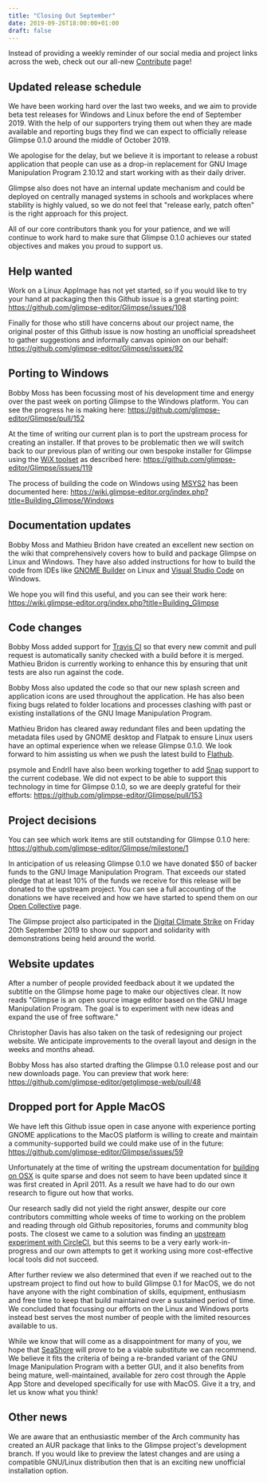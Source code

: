```yaml
---
title: "Closing Out September"
date: 2019-09-26T18:00:00+01:00
draft: false
---
```


Instead of providing a weekly reminder of our social media and project links across the web, check out our all-new [Contribute](../../contribute/) page!

## Updated release schedule
We have been working hard over the last two weeks, and we aim to provide beta test releases for Windows and Linux before the end of September 2019. With the help of our supporters trying them out when they are made available and reporting bugs they find we can expect to officially release Glimpse 0.1.0 around the middle of October 2019.

We apologise for the delay, but we believe it is important to release a robust application that people can use as a drop-in replacement for GNU Image Manipulation Program 2.10.12 and start working with as their daily driver.

Glimpse also does not have an internal update mechanism and could be deployed on centrally managed systems in schools and workplaces where stability is highly valued, so we do not feel that "release early, patch often" is the right approach for this project.

All of our core contributors thank you for your patience, and we will continue to work hard to make sure that Glimpse 0.1.0 achieves our stated objectives and makes you proud to support us.

## Help wanted
Work on a Linux AppImage has not yet started, so if you would like to try your hand at packaging then this Github issue is a great starting point: https://github.com/glimpse-editor/Glimpse/issues/108

Finally for those who still have concerns about our project name, the original poster of this Github issue is now hosting an unofficial spreadsheet to gather suggestions and informally canvas opinion on our behalf: https://github.com/glimpse-editor/Glimpse/issues/92

## Porting to Windows
Bobby Moss has been focussing most of his development time and energy over the past week on porting Glimpse to the Windows platform. You can see the progress he is making here: https://github.com/glimpse-editor/Glimpse/pull/152

At the time of writing our current plan is to port the upstream process for creating an installer. If that proves to be problematic then we will switch back to our previous plan of writing our own bespoke installer for Glimpse using the [WiX toolset](https://wixtoolset.org/) as described here: https://github.com/glimpse-editor/Glimpse/issues/119

The process of building the code on Windows using [MSYS2](https://www.msys2.org/) has been documented here: https://wiki.glimpse-editor.org/index.php?title=Building_Glimpse/Windows

## Documentation updates
Bobby Moss and Mathieu Bridon have created an excellent new section on the wiki that comprehensively covers how to build and package Glimpse on Linux and Windows. They have also added instructions for how to build the code from IDEs like [GNOME Builder](https://wiki.gnome.org/Apps/Builder) on Linux and [Visual Studio Code](https://code.visualstudio.com/) on Windows.

We hope you will find this useful, and you can see their work here: https://wiki.glimpse-editor.org/index.php?title=Building_Glimpse

## Code changes
Bobby Moss added support for [Travis CI](https://travis-ci.org/glimpse-editor/Glimpse/branches) so that every new commit and pull request is automatically sanity checked with a build before it is merged. Mathieu Bridon is currently working to enhance this by ensuring that unit tests are also run against the code.

Bobby Moss also updated the code so that our new splash screen and application icons are used throughout the application. He has also been fixing bugs related to folder locations and processes clashing with past or existing installations of the GNU Image Manipulation Program.

Mathieu Bridon has cleared away redundant files and been updating the metadata files used by GNOME desktop and Flatpak to ensure Linux users have an optimal experience when we release Glimpse 0.1.0. We look forward to him assisting us when we push the latest build to [Flathub](https://flathub.org/).

psymole and EndrII have also been working together to add [Snap](https://snapcraft.io/) support to the current codebase. We did not expect to be able to support this technology in time for Glimpse 0.1.0, so we are deeply grateful for their efforts: https://github.com/glimpse-editor/Glimpse/pull/153

## Project decisions
You can see which work items are still outstanding for Glimpse 0.1.0 here: https://github.com/glimpse-editor/Glimpse/milestone/1

In anticipation of us releasing Glimpse 0.1.0 we have donated $50 of backer funds to the GNU Image Manipulation Program. That exceeds our stated pledge that at least 10% of the funds we receive for this release will be donated to the upstream project. You can see a full accounting of the donations we have received and how we have started to spend them on our [Open Collective](https://opencollective.com/glimpse) page.

The Glimpse project also participated in the [Digital Climate Strike](https://digital.globalclimatestrike.net/) on Friday 20th September 2019 to show our support and solidarity with demonstrations being held around the world.

## Website updates
After a number of people provided feedback about it we updated the subtitle on the Glimpse home page to make our objectives clear. It now reads "Glimpse is an open source image editor based on the GNU Image Manipulation Program. The goal is to experiment with new ideas and expand the use of free software."

Christopher Davis has also taken on the task of redesigning our project website. We anticipate improvements to the overall layout and design in the weeks and months ahead.

Bobby Moss has also started drafting the Glimpse 0.1.0 release post and our new downloads page. You can preview that work here: https://github.com/glimpse-editor/getglimpse-web/pull/48

## Dropped port for Apple MacOS
We have left this Github issue open in case anyone with experience porting GNOME applications to the MacOS platform is willing to create and maintain a community-supported build we could make use of in the future: https://github.com/glimpse-editor/Glimpse/issues/59

Unfortunately at the time of writing the upstream documentation for [building on OSX](https://wiki.gimp.org/wiki/Hacking:_Building/Mac_OSX) is quite sparse and does not seem to have been updated since it was first created in April 2011. As a result we have had to do our own research to figure out how that works.

Our research sadly did not yield the right answer, despite our core contributors committing whole weeks of time to working on the problem and reading through old Github repositories, forums and community blog posts. The closest we came to a solution was finding an [upstream experiment with CircleCI](https://gitlab.gnome.org/Infrastructure/gimp-macos-build), but this seems to be a very early work-in-progress and our own attempts to get it working using more cost-effective local tools did not succeed.

After further review we also determined that even if we reached out to the upstream project to find out how to build Glimpse 0.1 for MacOS, we do not have anyone with the right combination of skills, equipment, enthusiasm and free time to keep that build maintained over a sustained period of time. We concluded that focussing our efforts on the Linux and Windows ports instead best serves the most number of people with the limited resources available to us.

While we know that will come as a disappointment for many of you, we hope that [SeaShore](http://libregraphicsworld.org/blog/entry/meet-seashore-free-image-editor-for-macos) will prove to be a viable substitute we can recommend. We believe it fits the criteria of being a re-branded variant of the GNU Image Manipulation Program with a better GUI, and it also benefits from being mature, well-maintained, available for zero cost through the Apple App Store and developed specifically for use with MacOS. Give it a try, and let us know what you think!

## Other news
We are aware that an enthusiastic member of the Arch community has created an AUR package that links to the Glimpse project's development branch. If you would like to preview the latest changes and are using a compatible GNU/Linux distribution then that is an exciting new unofficial installation option.
